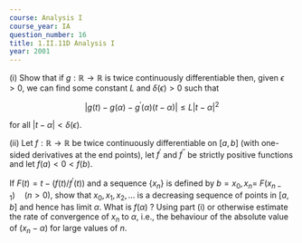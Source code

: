 ```yaml
---
course: Analysis I
course_year: IA
question_number: 16
title: 1.II.11D Analysis I
year: 2001
---
```



(i) Show that if $g: \mathbb{R} \rightarrow \mathbb{R}$ is twice continuously differentiable then, given $\epsilon>0$, we can find some constant $L$ and $\delta(\epsilon)>0$ such that

$$\left|g(t)-g(\alpha)-g^{\prime}(\alpha)(t-\alpha)\right| \leq L|t-\alpha|^{2}$$

for all $|t-\alpha|<\delta(\epsilon)$.

(ii) Let $f: \mathbb{R} \rightarrow \mathbb{R}$ be twice continuously differentiable on $[a, b]$ (with one-sided derivatives at the end points), let $f^{\prime}$ and $f^{\prime \prime}$ be strictly positive functions and let $f(a)<0<f(b)$.

If $F(t)=t-\left(f(t) / f^{\prime}(t)\right)$ and a sequence $\left\{x_{n}\right\}$ is defined by $b=x_{0}, x_{n}=$ $F\left(x_{n-1}\right) \quad(n>0)$, show that $x_{0}, x_{1}, x_{2}, \ldots$ is a decreasing sequence of points in $[a, b]$ and hence has limit $\alpha$. What is $f(\alpha)$ ? Using part (i) or otherwise estimate the rate of convergence of $x_{n}$ to $\alpha$, i.e., the behaviour of the absolute value of $\left(x_{n}-\alpha\right)$ for large values of $n$.
